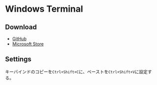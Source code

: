 # Windows Terminal

## Download

- [GitHub](https://github.com/microsoft/terminal/releases/latest)
- [Microsoft Store](https://www.microsoft.com/en-us/p/windows-terminal/9n0dx20hk701)

## Settings

キーバインドのコピーを`Ctrl+Shift+C`に、ペーストを`Ctrl+Shift+V`に設定する。
